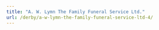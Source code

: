 ```yaml
---
title: "A. W. Lymn The Family Funeral Service Ltd."
url: /derby/a-w-lymn-the-family-funeral-service-ltd-4/
---
```

